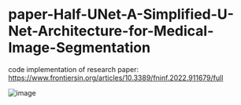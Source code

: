 # paper-Half-UNet-A-Simplified-U-Net-Architecture-for-Medical-Image-Segmentation
code implementation of research paper: https://www.frontiersin.org/articles/10.3389/fninf.2022.911679/full

![image](https://github.com/cvpriccvnips/paper-Half-UNet-A-Simplified-U-Net-Architecture-for-Medical-Image-Segmentation/assets/70824612/fc795728-6a5e-4a08-be88-9423cfc4886c)
